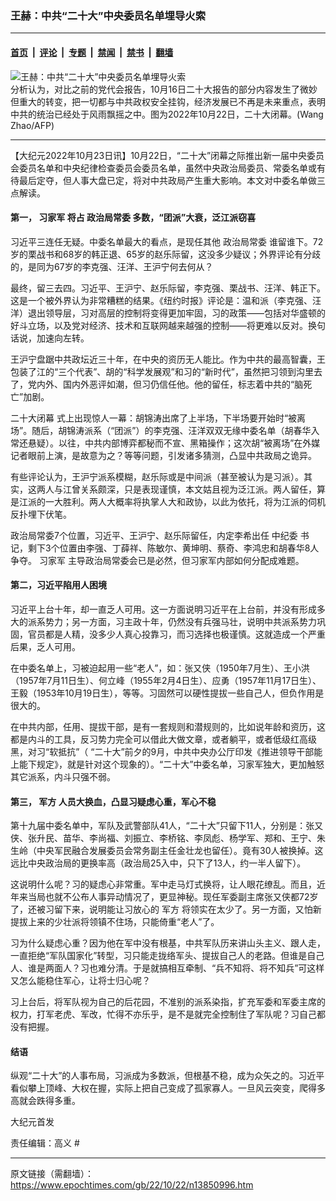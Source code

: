 ### 王赫：中共“二十大”中央委员名单埋导火索

---

#### [首页](../../../..?n13850996) &nbsp;|&nbsp; [评论](../../../../../epoch-comment?n13850996) &nbsp;|&nbsp; [专题](../../../../../epoch-special?n13850996) &nbsp;|&nbsp; [禁闻](../../../../../epoch-news?n13850996) &nbsp;|&nbsp; [禁书](../../../../../books?n13850996) &nbsp;|&nbsp; [翻墙](https://github.com/gfw-breaker/nogfw/blob/master/README.md?n13850996)


<div><img alt="王赫：中共“二十大”中央委员名单埋导火索" class="attachment-djy_600_400 size-djy_600_400 wp-post-image" src="https://i.epochtimes.com/assets/uploads/2022/10/id13851001-000_32LW4PL-600x400-1-600x400.jpg"/>
<div class="caption">
 分析认为，对比之前的党代会报告，10月16日二十大报告的部分内容发生了微妙但重大的转变，把一切都与中共政权安全挂钩，经济发展已不再是未来重点，表明中共的统治已经处于风雨飘摇之中。图为2022年10月22日，二十大闭幕。(Wang Zhao/AFP)
</div></div><hr/><div class="post_content" id="artbody" itemprop="articleBody">
 <!-- article content begin -->
 <p>
  【大纪元2022年10月23日讯】10月22日，“二十大”闭幕之际推出新一届中央委员会委员名单和中央纪律检查委员会委员名单，虽然中央政治局委员、常委名单或有待最后定夺，但人事大盘已定，将对中共政局产生重大影响。本文对中委名单做三点解读。
 </p>
 <h4>
  第一，
  <ok href="https://www.epochtimes.com/gb/tag/%E4%B9%A0%E5%AE%B6%E5%86%9B.html">
   习家军
  </ok>
  将占
  <ok href="https://www.epochtimes.com/gb/tag/%E6%94%BF%E6%B2%BB%E5%B1%80%E5%B8%B8%E5%A7%94.html">
   政治局常委
  </ok>
  多数，“团派”大衰，泛江派窃喜
 </h4>
 <p>
  习近平三连任无疑。中委名单最大的看点，是现任其他
  <ok href="https://www.epochtimes.com/gb/tag/%E6%94%BF%E6%B2%BB%E5%B1%80%E5%B8%B8%E5%A7%94.html">
   政治局常委
  </ok>
  谁留谁下。72岁的栗战书和68岁的韩正退、65岁的赵乐际留，这没多少疑议；外界评论有分歧的，是同为67岁的李克强、汪洋、王沪宁何去何从？
 </p>
 <p>
  最终，留三去四。习近平、王沪宁、赵乐际留，李克强、栗战书、汪洋、韩正下。这是一个被外界认为非常糟糕的结果。《纽约时报》评论是：温和派（李克强、汪洋）退出领导层，习对高层的控制将变得更加牢固，习的政策——包括对华盛顿的好斗立场，以及党对经济、技术和互联网越来越强的控制——将更难以反对。换句话说，加速向左转。
 </p>
 <p>
  王沪宁盘踞中共政坛近三十年，在中央的资历无人能比。作为中共的最高智囊，王包装了江的“三个代表”、胡的“科学发展观”和习的“新时代”，虽然把习领到沟里去了，党内外、国内外恶评如潮，但习仍信任他。他的留任，标志着中共的“脑死亡”加剧。
 </p>
 <p>
  <ok href="https://www.epochtimes.com/gb/tag/%E4%BA%8C%E5%8D%81%E5%A4%A7%E9%97%AD%E5%B9%95.html">
   二十大闭幕
  </ok>
  式上出现惊人一幕：胡锦涛出席了上半场，下半场要开始时“被离场”。随后，胡锦涛派系（“团派”）的李克强、汪洋双双无缘中委名单（胡春华入常还悬疑）。以往，中共内部博弈都秘而不宣、黑箱操作；这次胡“被离场”在外媒记者眼前上演，是故意为之？等等问题，引发诸多猜测，凸显中共政局之诡异。
 </p>
 <p>
  有些评论认为，王沪宁派系模糊，赵乐际或是中间派（甚至被认为是习派）。其实，这两人与江曾关系颇深，只是表现谨慎，本文姑且视为泛江派。两人留任，算是江派的一大胜利。两人大概率将执掌人大和政协，以此为依托，将为江派的伺机反扑埋下伏笔。
 </p>
 <p>
  政治局常委7个位置，习近平、王沪宁、赵乐际留任，内定李希出任
  <ok href="https://www.epochtimes.com/gb/tag/%E4%B8%AD%E7%BA%AA%E5%A7%94.html">
   中纪委
  </ok>
  书记，剩下3个位置由李强、丁薛祥、陈敏尔、黄坤明、蔡奇、李鸿忠和胡春华8人争夺。
  <ok href="https://www.epochtimes.com/gb/tag/%E4%B9%A0%E5%AE%B6%E5%86%9B.html">
   习家军
  </ok>
  主导政治局常委会已是必然，但习家军内部如何分配成难题。
 </p>
 <h4>
  第二，习近平陷用人困境
 </h4>
 <p>
  习近平上台十年，却一直乏人可用。这一方面说明习近平在上台前，并没有形成多大的派系势力；另一方面，习主政十年，仍然没有兵强马壮，说明中共派系势力巩固，官员都是人精，没多少人真心投靠习，而习选择也极谨慎。这就造成一个严重后果，乏人可用。
 </p>
 <p>
  在中委名单上，习被迫起用一些“老人”，如：张又侠（1950年7月生）、王小洪（1957年7月11日生）、何立峰（1955年2月4日生）、应勇（1957年11月17日生）、王毅（1953年10月19日生），等等。习固然可以硬性提拔一些自己人，但负作用是很大的。
 </p>
 <p>
  在中共内部，任用、提拔干部，是有一套规则和潜规则的，比如说年龄和资历，这都是内斗的工具，反习势力完全可以借此大做文章，或者躺平，或者低级红高级黑，对习“软抵抗”（ “二十大”前夕的9月，中共中央办公厅印发《推进领导干部能上能下规定》，就是针对这个现象的）。“二十大”中委名单，习家军独大，更加触怒其它派系，内斗只强不弱。
 </p>
 <h4>
  第三，
  <ok href="https://www.epochtimes.com/gb/tag/%E5%86%9B%E6%96%B9.html">
   军方
  </ok>
  人员大换血，凸显习疑虑心重，军心不稳
 </h4>
 <p>
  第十九届中委名单中，军队及武警部队41人，“二十大”只留下11人，分别是：张又侠、张升民、苗华、李尚福、刘振立、李桥铭、李凤彪、杨学军、郑和、王宁、朱生岭（中央军民融合发展委员会常务副主任金壮龙也留任）。竟有30人被换掉。这远比中央政治局的更换率高（政治局25入中，只下了13人，约一半人留下）。
 </p>
 <p>
  这说明什么呢？习的疑虑心非常重。军中走马灯式换将，让人眼花缭乱。而且，近年来当局也就不公布人事异动情况了，更显神秘。现任军委副主席张又侠都72岁了，还被习留下来，说明能让习放心的
  <ok href="https://www.epochtimes.com/gb/tag/%E5%86%9B%E6%96%B9.html">
   军方
  </ok>
  将领实在太少了。另一方面，又怕新提拔上来的少壮派将领镇不住场，只能倚重“老人”了。
 </p>
 <p>
  习为什么疑虑心重？因为他在军中没有根基，中共军队历来讲山头主义、跟人走，一直拒绝“军队国家化”转型，习只能走拢络军头、提拔自己人的老路。但谁是自己人、谁是两面人？习也难分清。于是就搞相互牵制、“兵不知将、将不知兵”可这样又怎么能稳住军心，让将士归心呢？
 </p>
 <p>
  习上台后，将军队视为自己的后花园，不准别的派系染指，扩充军委和军委主席的权力，打军老虎、军改，忙得不亦乐乎，是不是就完全控制住了军队呢？习自己都没有把握。
 </p>
 <h4>
  结语
 </h4>
 <p>
  纵观“二十大”的人事布局，习派成为多数派，但根基不稳，成为众矢之的。习近平看似攀上顶峰、大权在握，实际上把自己变成了孤家寡人。一旦风云突变，爬得多高就会跌得多重。
 </p>
 <p>
  大纪元首发
 </p>
 <p>
  责任编辑：高义 #
 </p>
 <!-- article content end -->
 <div id="below_article_ad">
 </div>
</div>


---

原文链接（需翻墙）：https://www.epochtimes.com/gb/22/10/22/n13850996.htm